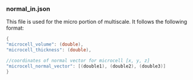 ### normal_in.json ###

This file is used for the micro portion of multiscale.
It follows the following format:
```c++
{
"microcell_volume": (double),
"microcell_thickness": (double),

//coordinates of normal vector for microcell [x, y, z]
"microcell_normal_vector": [(double1), (double2), (double3)]
}